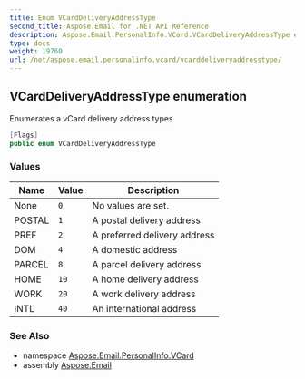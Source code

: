 ```yaml
---
title: Enum VCardDeliveryAddressType
second_title: Aspose.Email for .NET API Reference
description: Aspose.Email.PersonalInfo.VCard.VCardDeliveryAddressType enum. Enumerates a vCard delivery address types
type: docs
weight: 19760
url: /net/aspose.email.personalinfo.vcard/vcarddeliveryaddresstype/
---
```

## VCardDeliveryAddressType enumeration

Enumerates a vCard delivery address types

```csharp
[Flags]
public enum VCardDeliveryAddressType
```

### Values

| Name | Value | Description |
| --- | --- | --- |
| None | `0` | No values are set. |
| POSTAL | `1` | A postal delivery address |
| PREF | `2` | A preferred delivery address |
| DOM | `4` | A domestic address |
| PARCEL | `8` | A parcel delivery address |
| HOME | `10` | A home delivery address |
| WORK | `20` | A work delivery address |
| INTL | `40` | An international address |

### See Also

* namespace [Aspose.Email.PersonalInfo.VCard](../../aspose.email.personalinfo.vcard/)
* assembly [Aspose.Email](../../)


